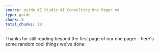 ```yaml
---
source: guide AE Studio AI Consulting One Pager.md
type: guide
chunk: 8
total_chunks: 18
---
```


Thanks for still reading beyond the first page of our one pager - here's some random cool things we've done: